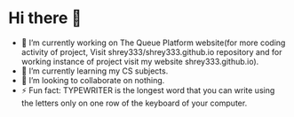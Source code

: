 <h1> Hi there 👋 </h1>

- 🔭 I’m currently working on The Queue Platform website(for more coding activity of project, Visit shrey333/shrey333.github.io repository and for working instance of project visit my website shrey333.github.io).
- 🌱 I’m currently learning my CS subjects.
- 👯 I’m looking to collaborate on nothing.
- ⚡ Fun fact: TYPEWRITER is the longest word that you can write using the letters only on one row of the keyboard of your computer.

